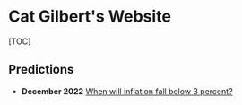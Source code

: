 # Cat Gilbert's Website

[TOC]

## Predictions

* **December 2022**  [When will inflation fall below 3 percent?](prediction_inflation_december2022)

